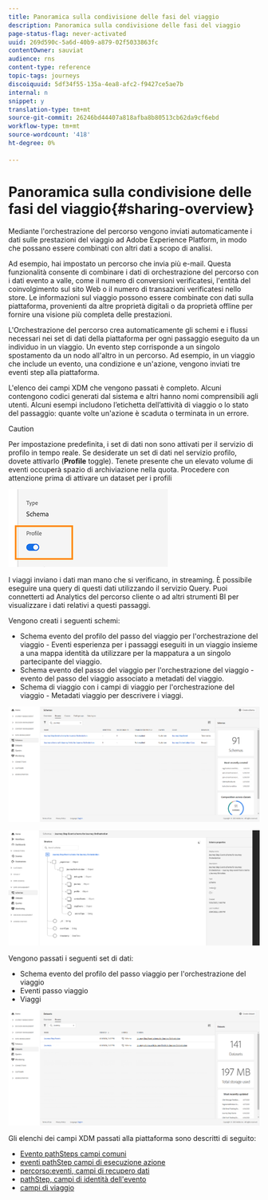 ```yaml
---
title: Panoramica sulla condivisione delle fasi del viaggio
description: Panoramica sulla condivisione delle fasi del viaggio
page-status-flag: never-activated
uuid: 269d590c-5a6d-40b9-a879-02f5033863fc
contentOwner: sauviat
audience: rns
content-type: reference
topic-tags: journeys
discoiquuid: 5df34f55-135a-4ea8-afc2-f9427ce5ae7b
internal: n
snippet: y
translation-type: tm+mt
source-git-commit: 26246bd44407a818afba8b80513cb62da9cf6ebd
workflow-type: tm+mt
source-wordcount: '418'
ht-degree: 0%

---
```



# Panoramica sulla condivisione delle fasi del viaggio{#sharing-overview}

Mediante l&#39;orchestrazione del percorso vengono inviati automaticamente i dati sulle prestazioni del viaggio ad Adobe Experience Platform, in modo che possano essere combinati con altri dati a scopo di analisi.

Ad esempio, hai impostato un percorso che invia più e-mail. Questa funzionalità consente di combinare i dati di orchestrazione del percorso con i dati evento a valle, come il numero di conversioni verificatesi, l&#39;entità del coinvolgimento sul sito Web o il numero di transazioni verificatesi nello store. Le informazioni sul viaggio possono essere combinate con dati sulla piattaforma, provenienti da altre proprietà digitali o da proprietà offline per fornire una visione più completa delle prestazioni.

L&#39;Orchestrazione del percorso crea automaticamente gli schemi e i flussi necessari nei set di dati della piattaforma per ogni passaggio eseguito da un individuo in un viaggio. Un evento step corrisponde a un singolo spostamento da un nodo all&#39;altro in un percorso. Ad esempio, in un viaggio che include un evento, una condizione e un&#39;azione, vengono inviati tre eventi step alla piattaforma.

L&#39;elenco dei campi XDM che vengono passati è completo. Alcuni contengono codici generati dal sistema e altri hanno nomi comprensibili agli utenti. Alcuni esempi includono l’etichetta dell’attività di viaggio o lo stato del passaggio: quante volte un&#39;azione è scaduta o terminata in un errore.

>[!CAUTION]
>
>Per impostazione predefinita, i set di dati non sono attivati per il servizio di profilo in tempo reale. Se desiderate un set di dati nel servizio profilo, dovete attivarlo (**Profile** toggle). Tenete presente che un elevato volume di eventi occuperà spazio di archiviazione nella quota. Procedere con attenzione prima di attivare un dataset per i profili
>
>![](../assets/sharing4.png)

I viaggi inviano i dati man mano che si verificano, in streaming. È possibile eseguire una query di questi dati utilizzando il servizio Query. Puoi connetterti ad Analytics del percorso cliente o ad altri strumenti BI per visualizzare i dati relativi a questi passaggi.

Vengono creati i seguenti schemi:

* Schema evento del profilo del passo del viaggio per l&#39;orchestrazione del viaggio - Eventi esperienza per i passaggi eseguiti in un viaggio insieme a una mappa identità da utilizzare per la mappatura a un singolo partecipante del viaggio.
* Schema evento del passo del viaggio per l&#39;orchestrazione del viaggio - evento del passo del viaggio associato a metadati del viaggio.
* Schema di viaggio con i campi di viaggio per l&#39;orchestrazione del viaggio - Metadati viaggio per descrivere i viaggi.

![](../assets/sharing1.png)

![](../assets/sharing2.png)

Vengono passati i seguenti set di dati:

* Schema evento del profilo del passo viaggio per l&#39;orchestrazione del viaggio
* Eventi passo viaggio
* Viaggi

![](../assets/sharing3.png)

Gli elenchi dei campi XDM passati alla piattaforma sono descritti di seguito:

* [Evento pathSteps campi comuni](../building-journeys/sharing-common-fields.md)
* [eventi pathStep campi di esecuzione azione](../building-journeys/sharing-execution-fields.md)
* [percorso:eventi, campi di recupero dati](../building-journeys/sharing-fetch-fields.md)
* [pathStep, campi di identità dell&#39;evento](../building-journeys/sharing-identity-fields.md)
* [campi di viaggio](../building-journeys/sharing-journey-fields.md)


